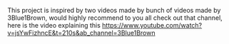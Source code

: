 This project is inspired by two videos made by bunch of videos made by 3Blue1Brown, would highly recommend to you all check out that channel,
here is the video explaining this https://www.youtube.com/watch?v=jsYwFizhncE&t=210s&ab_channel=3Blue1Brown
